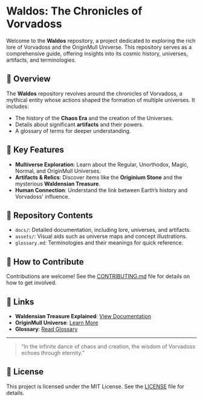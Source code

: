 # Waldos: The Chronicles of Vorvadoss

Welcome to the **Waldos** repository, a project dedicated to exploring the rich lore of Vorvadoss and the OriginMull Universe. This repository serves as a comprehensive guide, offering insights into its cosmic history, universes, artifacts, and terminologies.

## 📖 Overview

The **Waldos** repository revolves around the chronicles of Vorvadoss, a mythical entity whose actions shaped the formation of multiple universes. It includes:
- The history of the **Chaos Era** and the creation of the Universes.
- Details about significant **artifacts** and their powers.
- A glossary of terms for deeper understanding.

## 🌌 Key Features

- **Multiverse Exploration**: Learn about the Regular, Unorthodox, Magic, Normal, and OriginMull Universes.
- **Artifacts & Relics**: Discover items like the **Originium Stone** and the mysterious **Waldensian Treasure**.
- **Human Connection**: Understand the link between Earth’s history and Vorvadoss' influence.

## 📂 Repository Contents

- `docs/`: Detailed documentation, including lore, universes, and artifacts.
- `assets/`: Visual aids such as universe maps and concept illustrations.
- `glossary.md`: Terminologies and their meanings for quick reference.

## 🚀 How to Contribute

Contributions are welcome! See the [CONTRIBUTING.md](CONTRIBUTING.md) file for details on how to get involved.

## 🔗 Links

- **Waldensian Treasure Explained**: [View Documentation](docs/relics.md)
- **OriginMull Universe**: [Learn More](docs/universes.md)
- **Glossary**: [Read Glossary](docs/glossary.md)

---

> “In the infinite dance of chaos and creation, the wisdom of Vorvadoss echoes through eternity.”

## 📜 License

This project is licensed under the MIT License. See the [LICENSE](LICENSE) file for details.

